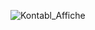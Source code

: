
![Kontabl_Affiche](https://user-images.githubusercontent.com/61350744/201421439-6eb9f543-cefd-48e8-bf99-b0518b58c84c.png)
